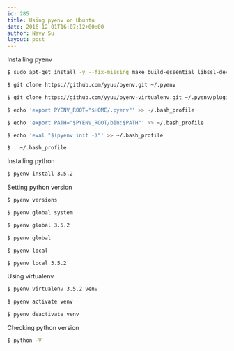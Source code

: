 ```yaml
---
id: 285
title: Using pyenv on Ubuntu
date: 2016-12-01T16:07:12+00:00
author: Navy Su
layout: post
---
```

Installing pyenv

```bash
$ sudo apt-get install -y --fix-missing make build-essential libssl-dev zlib1g-dev libbz2-dev libreadline-dev libsqlite3-dev wget curl llvm libncurses5-dev libncursesw5-dev xz-utils

$ git clone https://github.com/yyuu/pyenv.git ~/.pyenv

$ git clone https://github.com/yyuu/pyenv-virtualenv.git ~/.pyenv/plugins/pyenv-virtualenv

$ echo 'export PYENV_ROOT="$HOME/.pyenv"' >> ~/.bash_profile

$ echo 'export PATH="$PYENV_ROOT/bin:$PATH"' >> ~/.bash_profile

$ echo 'eval "$(pyenv init -)"' >> ~/.bash_profile

$ . ~/.bash_profile
```

Installing python

```bash
$ pyenv install 3.5.2
```

Setting python version

```bash
$ pyenv versions

$ pyenv global system

$ pyenv global 3.5.2

$ pyenv global

$ pyenv local

$ pyenv local 3.5.2
```

Using virtualenv

```bash
$ pyenv virtualenv 3.5.2 venv

$ pyenv activate venv

$ pyenv deactivate venv
```

Checking python version

```bash
$ python -V
```